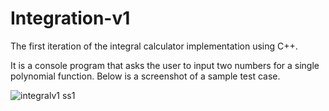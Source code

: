 # Integration-v1
The first iteration of the integral calculator implementation using C++. <br />

It is a console program that asks the user to input two numbers for a single polynomial function. Below is a screenshot of a sample test case. <br /> 

![integralv1 ss1](https://user-images.githubusercontent.com/37645455/149686522-7ee3a9c4-4526-4cbf-b14a-519cc4c35716.JPG)
